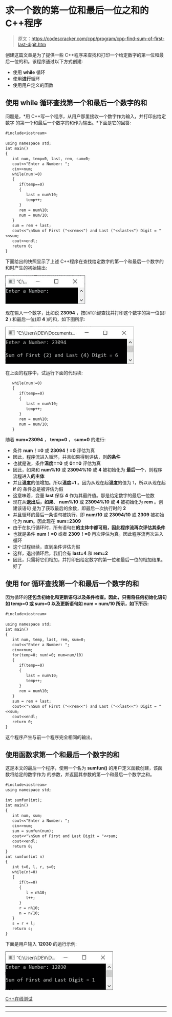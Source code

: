 # 求一个数的第一位和最后一位之和的 C++程序

> 原文：<https://codescracker.com/cpp/program/cpp-find-sum-of-first-last-digit.htm>

创建这篇文章是为了提供一些 C++程序来查找和打印一个给定数字的第一位和最后一位的和。该程序通过以下方式创建:

*   使用 **while** 循环
*   使用**进行**循环
*   使用用户定义的函数

## 使用 while 循环查找第一个和最后一个数字的和

问题是，*用 C++写一个程序，从用户那里接收一个数字作为输入，并打印出给定数字 的第一个和最后一个数字的和作为输出。*下面是它的回答:

```
#include<iostream>

using namespace std;
int main()
{
   int num, temp=0, last, rem, sum=0;
   cout<<"Enter a Number: ";
   cin>>num;
   while(num!=0)
   {
      if(temp==0)
      {
         last = num%10;
         temp++;
      }
      rem = num%10;
      num = num/10;
   }
   sum = rem + last;
   cout<<"\nSum of First ("<<rem<<") and Last ("<<last<<") Digit = "<<sum;
   cout<<endl;
   return 0;
}
```

下面给出的快照显示了上述 C++程序在查找给定数字的第一个和最后一个数字的和时产生的初始输出:

![c++ find sum of first and last digit of number](img/be217ba51374e6c28950d21bed8d91d7.png)

现在输入一个数字，比如说 **23094** ，按`ENTER`键查找并打印这个数字的第一位(即 **2** ) 和最后一位(即 **4** )的和，如下图所示:

![find sum of first and last digit c++](img/028dcca3e55e969efe1a30270e889f68.png)

在上面的程序中，试运行下面的代码块:

```
   while(num!=0)
   {
      if(temp==0)
      {
         last = num%10;
         temp++;
      }
      rem = num%10;
      num = num/10;
   }
```

随着 **num=23094** ， **temp=0** ， **sum=0** 的进行:

*   条件 **num！=0** 或 **23094！=0** 评估为真
*   因此，程序流进入循环，并且如果得到评估，则**的条件**
*   也就是说，条件**温度==0** 或 **0==0** 评估为真
*   因此，如果和 **num%10** 或 **23094%10** 或 **4** 被初始化为 **最后一个**，则程序流程进入**的主体**
*   并且**温度**的值增加。所以**温度=1** 。因为从现在起**温度**的值为 1，所以从现在起 **if** 的 条件总是被评估为假
*   这意味着，变量 **last** 保存 **4** 作为其最终值。那是给定数字的最后一位数
*   现在从**退出后，如果**、 **num%10** 或 **23094%10** 或 **4** 被初始化为 **rem** 。创建该语句 是为了获取最后的余数，即最后一次执行时的 **2**
*   并且循环的最后一条语句被执行，即 **num/10** 或 **23094/10** 或 **2309** 被初始化为 **num**。因此现在 **num=2309**
*   由于在执行循环时，所有语句在**的主体中都可用，因此程序流再次评估其条件**
*   也就是条件 **num！=0** 或者 **2309！=0** 再次评估为真。因此程序流再次进入 循环
*   这个过程继续，直到条件评估为假
*   这样，退出循环后，我们会有 **last=4** 和 **rem=2**
*   因此，只需将它们相加，并打印出给定数字的第一位和最后一位的相加结果。好了

## 使用 for 循环查找第一个和最后一个数字的和

因为循环的**还包含初始化和更新语句以及条件检查。因此，只需将任何初始化语句 如 **temp=0** 或 **sum=0** 以及更新语句如 **num = num/10** 所示，如下所示:**

```
#include<iostream>

using namespace std;
int main()
{
   int num, temp, last, rem, sum=0;
   cout<<"Enter a Number: ";
   cin>>num;
   for(temp=0; num!=0; num=num/10)
   {
      if(temp==0)
      {
         last = num%10;
         temp++;
      }
      rem = num%10;
   }
   sum = rem + last;
   cout<<"\nSum of First ("<<rem<<") and Last ("<<last<<") Digit = "<<sum;
   cout<<endl;
   return 0;
}
```

这个程序产生与前一个程序完全相同的输出。

## 使用函数求第一个和最后一个数字的和

这是本文的最后一个程序，使用一个名为 **sumfun()** 的用户定义函数创建，该函数将给定的数字作为 的参数，并返回其参数的第一个和最后一个数字之和。

```
#include<iostream>
using namespace std;

int sumfun(int);
int main()
{
   int num, sum;
   cout<<"Enter a Number: ";
   cin>>num;
   sum = sumfun(num);
   cout<<"\nSum of First and Last Digit = "<<sum;
   cout<<endl;
   return 0;
}
int sumfun(int n)
{
   int t=0, l, r, s=0;
   while(n!=0)
   {
      if(t==0)
      {
         l = n%10;
         t++;
      }
      r = n%10;
      n = n/10;
   }
   s = r + l;
   return s;
}
```

下面是用户输入 **12030** 的运行示例:

![find sum of first last digit using function c++](img/a1f393031275dba8f7b694f9c67a9027.png)

[C++在线测试](/exam/showtest.php?subid=3)

* * *

* * *